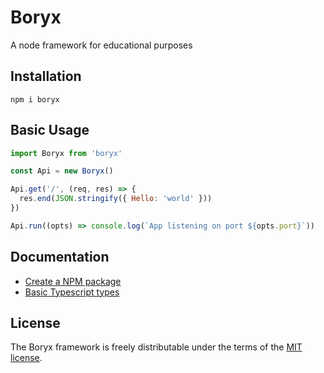 # Boryx

A node framework for educational purposes

## Installation

```console
npm i boryx
```

## Basic Usage

```js
import Boryx from 'boryx'

const Api = new Boryx()

Api.get('/', (req, res) => {
  res.end(JSON.stringify({ Hello: 'world' }))
})

Api.run((opts) => console.log(`App listening on port ${opts.port}`))
```

## Documentation

- [Create a NPM package](npm-package.md)
- [Basic Typescript types](types.md)

## License

The Boryx framework is freely distributable under the terms of the [MIT license](LICENSE.md).
